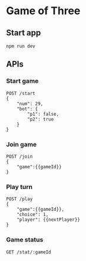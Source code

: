 # Game of Three

## Start app

```
npm run dev
```

## APIs

### Start game

```
POST /start
{
    "num": 29,
    "bot": {
        "p1": false,
        "p2": true
    }
}
```

### Join game

```
POST /join
{
    "game":{{gameId}}
}
```

### Play turn

```
POST /play
{
    "game":{{gameId}},
    "choice": 1,
    "player": {{nextPlayer}}
}
```

### Game status

```
GET /stat/:gameId
```

